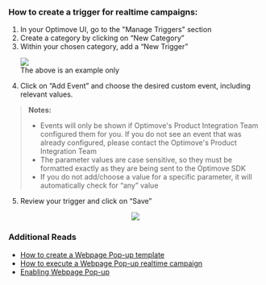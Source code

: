 
### How to create a trigger for realtime campaigns:

 1. In your Optimove UI, go to the "Manage Triggers" section
 2. Create a category by clicking on “New Category”
 3. Within your chosen category, add a “New Trigger”
	 <p align="left"><img src="https://github.com/optimove-tech/Web-SDK-Integration-Guide/blob/master/Webpage%20Pop-ups/images/t1.png?raw=true"><br/>The above is an example only</p> 
 4. Click on “Add Event” and choose the desired custom event, including relevant values.
>**Notes:**
>  - Events will only be shown if Optimove's Product Integration Team configured them for you. If you do not see an event that was already configured, please contact the Optimove's Product Integration Team
>  - The parameter values are case sensitive, so they must be formatted exactly as they are being sent to the Optimove SDK
>  - If you do not add/choose a value for a specific parameter, it will automatically check for “any” value
>  	
5.	Review your trigger and click on “Save”
<p align="center"><img src="https://github.com/optimove-tech/Web-SDK-Integration-Guide/blob/master/Webpage%20Pop-ups/images/t2.png?raw=true" style="max-width:70%;"></p> 

### Additional Reads

 - [How to create a Webpage Pop-up template](https://github.com/optimove-tech/Web-SDK-Integration-Guide/blob/master/Webpage%20Pop-ups/create-webpage-pop-up-template.md)
 - [How to execute a Webpage Pop-up realtime campaign](https://docs.optimove.com/track-and-trigger/#Webpage)
 - [Enabling Webpage Pop-up](https://github.com/optimove-tech/Web-SDK-Integration-Guide/tree/master/Webpage%20Pop-ups)

 

